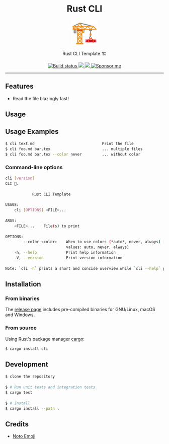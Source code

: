 <div align="center">
  <h1>Rust CLI</h1>

  <img src='docs/construction.svg' width=80px />
  
  Rust CLI Template 🏗️

  <a href="https://github.com/azzamsa/rust-cli/workflows/ci.yml">
    <img src="https://github.com/azzamsa/rust-cli/workflows/ci/badge.svg" alt="Build status" />
  </a>

  <a href="https://crates.io/crates/rust-cli">
    <img src="https://img.shields.io/crates/v/rust-cli.svg">
  </a>

  <a href=" https://docs.rs/rust-cli/">
    <img src="https://docs.rs/rust-cli/badge.svg">
  </a>

  <a href="https://azzamsa.com/support/">
    <img alt="Sponsor me" src="https://img.shields.io/badge/Sponsor%20Me-%F0%9F%92%96-ff69b4">
  </a>

</div>

---

## Features

- Read the file blazingly fast!

## Usage

## Usage Examples

``` bash
$ cli text.md                              Print the file
$ cli foo.md bar.tex                       ... multiple files
$ cli foo.md bar.tex --color never         ... without color
```

### Command-line options

``` bash
cli [version]
CLI 🔐.

            Rust CLI Template

USAGE:
    cli [OPTIONS] <FILE>...

ARGS:
    <FILE>...    File(s) to print

OPTIONS:
        --color <color>    When to use colors (*auto*, never, always) [default: auto] [possible
                           values: auto, never, always]
    -h, --help             Print help information
    -V, --version          Print version information

Note: `cli -h` prints a short and concise overview while `cli --help` gives all details
```

## Installation

### From binaries

The [release page](https://github.com/azzamsa/rust-cli/releases) includes
pre-compiled binaries for GNU/Linux, macOS and Windows.

### From source

Using Rust's package manager [cargo](https://github.com/rust-lang/cargo):

``` bash
$ cargo install cli
```


## Development

``` bash
$ clone the repository 

$ # Run unit tests and integration tests
$ cargo test

$ # Install
$ cargo install --path .
```

## Credits

- [Noto Emoji](https://github.com/googlefonts/noto-emoji) 
